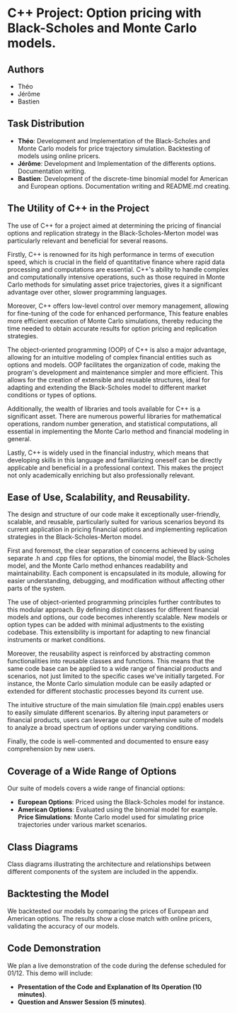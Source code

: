 # C++ Project: Option pricing with Black-Scholes and Monte Carlo models.

## Authors
- Théo
- Jérôme
- Bastien

## Task Distribution
- **Théo**: Development and Implementation of the Black-Scholes and Monte Carlo models for price trajectory simulation. Backtesting of models using online pricers.
- **Jérôme**: Development and Implementation of the differents options. Documentation writing.
- **Bastien**: Development of the discrete-time binomial model for American and European options. Documentation writing and README.md creating.

## The Utility of C++ in the Project
The use of C++ for a project aimed at determining the pricing of financial
options and replication strategy in the Black-Scholes-Merton 
model was particularly relevant and beneficial for several reasons.  

Firstly, C++ is renowned for its high performance in terms of execution 
speed, which is crucial in the field of quantitative finance where 
rapid data processing and computations are essential. 
C++'s ability to handle complex and computationally intensive operations,
such as those required in Monte Carlo methods for simulating asset price trajectories, gives it a significant advantage over other, slower programming languages.  

Moreover, C++ offers low-level control over memory management, 
allowing for fine-tuning of the code for enhanced performance,
This feature enables more efficient execution of Monte Carlo simulations,
thereby reducing the time needed to obtain accurate results 
for option pricing and replication strategies.  

The object-oriented programming (OOP) of C++ is also a major advantage, 
allowing for an intuitive modeling of complex financial entities 
such as options and models. OOP facilitates the organization of code,
making the program's development and maintenance simpler 
and more efficient. 
This allows for the creation of extensible and reusable structures,
ideal for adapting and extending the Black-Scholes model 
to different market conditions or types of options.  

Additionally, the wealth of libraries and tools available for C++ 
is a significant asset. 
There are numerous powerful libraries for mathematical operations, 
random number generation, and statistical computations, 
all essential in implementing the Monte Carlo method and financial modeling in general.  

Lastly, C++ is widely used in the financial industry, 
which means that developing skills in this language 
and familiarizing oneself can be directly applicable 
and beneficial in a professional context. 
This makes the project not only academically enriching but also professionally relevant.


## Ease of Use, Scalability, and Reusability.

The design and structure of our code make it exceptionally user-friendly, 
scalable, and reusable, particularly suited for various scenarios 
beyond its current application in pricing financial options 
and implementing replication strategies in the Black-Scholes-Merton model. 

First and foremost, the clear separation of concerns achieved 
by using separate .h and .cpp files for options, 
the binomial model, the Black-Scholes model, 
and the Monte Carlo method enhances readability and maintainability. 
Each component is encapsulated in its module, 
allowing for easier understanding, debugging, and modification without affecting other parts of the system.  

The use of object-oriented programming principles 
further contributes to this modular approach. 
By defining distinct classes for different financial models and options,
our code becomes inherently scalable. 
New models or option types can be added with minimal adjustments 
to the existing codebase. This extensibility is important for adapting to new financial instruments or market conditions.  

 Moreover, the reusability aspect is reinforced by abstracting 
 common functionalities into reusable classes and functions. 
 This means that the same code base can be applied to a wide range 
 of financial products and scenarios, not just limited to 
 the specific cases we've initially targeted. 
 For instance, the Monte Carlo simulation module can be easily 
 adapted or extended for different stochastic processes 
 beyond its current use.

The intuitive structure 
of the main simulation file 
(main.cpp) enables users to easily simulate different scenarios. 
By altering input parameters or financial products, 
users can leverage our comprehensive suite of models 
to analyze a broad spectrum of options under varying conditions. 

Finally, the code is well-commented and documented to ensure easy comprehension by new users.

## Coverage of a Wide Range of Options
Our suite of models covers a wide range of financial options:

- **European Options**: Priced using the Black-Scholes model for instance.
- **American Options**: Evaluated using the binomial model for example.
**Price Simulations**: Monte Carlo model used for simulating price trajectories under various market scenarios.

## Class Diagrams
Class diagrams illustrating the architecture and relationships 
between different components of the system are included in the appendix.

## Backtesting the Model
We backtested our models by comparing the prices of European and American options.
The results show a close match with online pricers, validating the accuracy of our models.


## Code Demonstration
We plan a live demonstration of the code during the defense scheduled for 01/12. This demo will include:

- **Presentation of the Code and Explanation of Its Operation (10 minutes)**.
- **Question and Answer Session (5 minutes)**.
